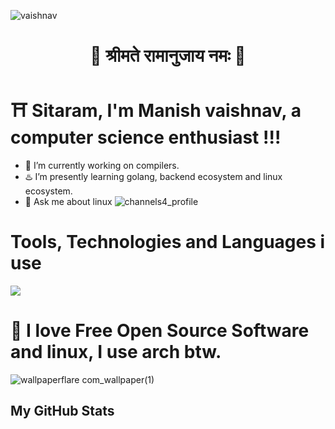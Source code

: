 ![vaishnav](https://github.com/manishramanandi/manishramanandi/assets/133475996/7a0f5040-6901-4d3d-a2e6-c5e93313a729)
    <div align="center">
#  🐚 श्रीमते रामानुजाय नमः 🪷
</div>

# ⛩️ Sitaram, I'm Manish vaishnav, a computer science enthusiast !!!

- 🥷 I’m currently working on compilers.
- ♨️ I’m presently learning golang, backend ecosystem and linux ecosystem.
- 💬 Ask me about linux                               ![channels4_profile](https://github.com/manishramanandi/manishramanandi/assets/133475996/a4db5ed3-670c-4fce-8b54-26956bdcc3d9)

#  Tools, Technologies and Languages i use 
<p>
  <a href="https://skillicons.dev">
    <img src="https://skillicons.dev/icons?i=linux,arch,c,go,js,nextjs,nodejs,tailwind,npm,docker,kubernetes,bash,git,vim,neovim," />
  </a>
</p>

#  🍥 I love Free Open Source Software and linux, I use arch btw.
![wallpaperflare com_wallpaper(1)](https://github.com/manishramanandi/manishramanandi/assets/133475996/061c688d-6d72-4181-afbf-c4dc54d9aa30)


## My GitHub Stats

